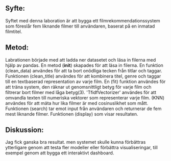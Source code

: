 

## Syfte: 
   Syftet med denna laboration är att bygga ett filmrekommendationssystem som föreslår fem liknande filmer till användaren, baserat på en inmatad filmtitel.

## Metod:

   Labrationen började med att ladda ner datasetet och läsa in filerna med hjälp av pandas. En metod (__init__) skapades för att läsa in filerna. En funktion (clean_data) användes för att ta bort onödliga tecken från titlar och taggar. Funktionen (clean_title) användes för att kombinera titel, genre och taggar till en textbaserad representation av varje film. 
   En (fit) funktion användes för att träna system, den räknar ut genomsnittligt betyg för varje film och filtrerar bort filmer med låga betyg(3). 'TfidfVectorizer' användes för att omvandla texten till numeriska vektorer som representerar varje film. (KNN) användes för att mäta hur lika filmer är med cosinuslikhet som mått. 
   Funktionen (search) tar emot input från användaren och returnerar de fem mest liknande filmer. Funktionen (display) som visar resultaten. 

## Diskussion:
   Jag fick ganska bra resultat. men systemet skulle kunna förbättras ytterligare genom att testa fler modeller eller förbättra visualiseringar, till exempel genom att bygga ett interaktivt dashboard. 